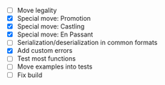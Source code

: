 - [ ] Move legality
- [x] Special move: Promotion
- [x] Special move: Castling
- [x] Special move: En Passant
- [ ] Serialization/deserialization in common formats
- [x] Add custom errors
- [ ] Test most functions
- [ ] Move examples into tests
- [ ] Fix build

